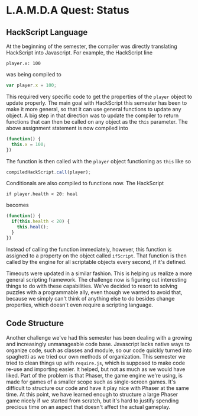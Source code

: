 # L.A.M.D.A Quest:  Status

## HackScript Language

At the beginning of the semester, the compiler was directly translating HackScript into Javascript.  For example, the HackScript line

```
player.x: 100
```

was being compiled to

```js
var player.x = 100;
```

This required very specific code to get the properties of the `player` object to update properly. The main goal with HackScript this semester has been to make it more general, so that it can use general functions to update any object.  A big step in that direction was to update the compiler to return functions that can then be called on any object as the `this` parameter.  The above assignment statement is now compiled into

```js
(function() {
  this.x = 100;
})
```

The function is then called with the `player` object functioning as `this` like so

```js
compiledHackScript.call(player);
```

Conditionals are also compiled to functions now.  The HackScript

```
if player.health < 20: heal
```

becomes

```js
(function() {
  if(this.health < 20) {
    this.heal();
  }
})
```

Instead of calling the function immediately, however, this function is assigned to a property on the object called `ifScript`.  That function is then called by the engine for all scriptable objects every second, if it's defined.

Timeouts were updated in a similar fashion.  This is helping us realize a more general scripting framework.  The challenge now is figuring out interesting things to do with these capabilities.  We've decided to resort to solving puzzles with a programmable ally, even though we wanted to avoid that, because we simply can't think of anything else to do besides change properties, which doesn't even require a scripting language.  

## Code Structure

Another challenge we've had this semester has been dealing with a growing and increasingly unmanageable code base. Javascript lacks native ways to organize code, such as classes and module, so our code quickly turned into spaghetti as we tried our own methods of organization.  This semester we tried to clean things up with `require.js`, which is supposed to make code re-use and importing easier. It helped, but not as much as we would have liked.  Part of the problem is that Phaser, the game engine we're using, is made for games of a smaller scope such as single-screen games.  It's difficult to structure our code and have it play nice with Phaser at the same time.  At this point, we have learned enough to structure a large Phaser game nicely if we started from scratch, but it's hard to justify spending precious time on an aspect that doesn't affect the actual gameplay.
